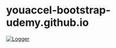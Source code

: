 # youaccel-bootstrap-udemy.github.io
[![Logger](https://github.com/natnael-bedru/youaccel-bootstrap-udemy.github.io/actions/workflows/logger.yml/badge.svg)](https://github.com/natnael-bedru/youaccel-bootstrap-udemy.github.io/actions/workflows/logger.yml)